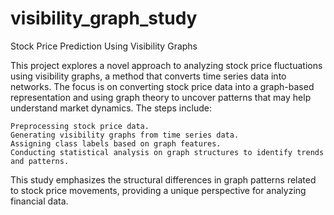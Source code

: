 # visibility_graph_study

Stock Price Prediction Using Visibility Graphs

This project explores a novel approach to analyzing stock price fluctuations using visibility graphs, a method that converts time series data into networks. The focus is on converting stock price data into a graph-based representation and using graph theory to uncover patterns that may help understand market dynamics. The steps include:

    Preprocessing stock price data.
    Generating visibility graphs from time series data.
    Assigning class labels based on graph features.
    Conducting statistical analysis on graph structures to identify trends and patterns.

This study emphasizes the structural differences in graph patterns related to stock price movements, providing a unique perspective for analyzing financial data.
